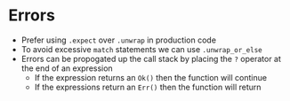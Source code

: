 
# Errors
* Prefer using `.expect` over `.unwrap` in production code  
* To avoid excessive `match` statements we can use `.unwrap_or_else`
* Errors can be propogated up the call stack by placing the `?` operator at the end of an expression
    * If the expression returns an `Ok()` then the function will continue
    * If the expressions return an `Err()` then the function will return 